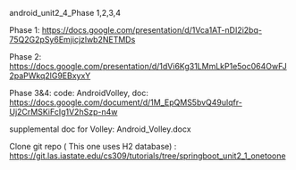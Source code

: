 android_unit2_4_Phase 1,2,3,4

Phase 1: https://docs.google.com/presentation/d/1Vca1AT-nDI2i2bq-75Q2G2pSy6Emjicjzlwb2NETMDs

Phase 2: https://docs.google.com/presentation/d/1dVi6Kg31LMmLkP1e5oc064OwFJ2paPWkq2lG9EBxyxY

Phase 3&4: code: AndroidVolley, doc: https://docs.google.com/document/d/1M_EpQMS5bvQ49ulqfr-Uj2CrMSKiFcIg1V2hSzp-n4w

supplemental doc for Volley: Android_Volley.docx

Clone git repo ( This one uses H2 database) :  
https://git.las.iastate.edu/cs309/tutorials/tree/springboot_unit2_1_onetoone

